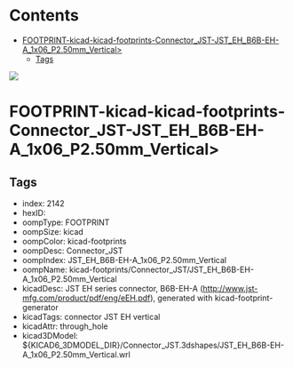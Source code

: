 



Contents
========

* [FOOTPRINT-kicad-kicad-footprints-Connector_JST-JST_EH_B6B-EH-A_1x06_P2.50mm_Vertical>](#footprint-kicad-kicad-footprints-connector_jst-jst_eh_b6b-eh-a_1x06_p250mm_vertical)
	* [Tags](#tags)
  
![][im]
# FOOTPRINT-kicad-kicad-footprints-Connector_JST-JST_EH_B6B-EH-A_1x06_P2.50mm_Vertical>

## Tags

- index: 2142
- hexID: 
- oompType: FOOTPRINT
- oompSize: kicad
- oompColor: kicad-footprints
- oompDesc: Connector_JST
- oompIndex: JST_EH_B6B-EH-A_1x06_P2.50mm_Vertical
- oompName: kicad-footprints/Connector_JST/JST_EH_B6B-EH-A_1x06_P2.50mm_Vertical
- kicadDesc: JST EH series connector, B6B-EH-A (http://www.jst-mfg.com/product/pdf/eng/eEH.pdf), generated with kicad-footprint-generator
- kicadTags: connector JST EH vertical
- kicadAttr: through_hole
- kicad3DModel: ${KICAD6_3DMODEL_DIR}/Connector_JST.3dshapes/JST_EH_B6B-EH-A_1x06_P2.50mm_Vertical.wrl



[im]: image.png
